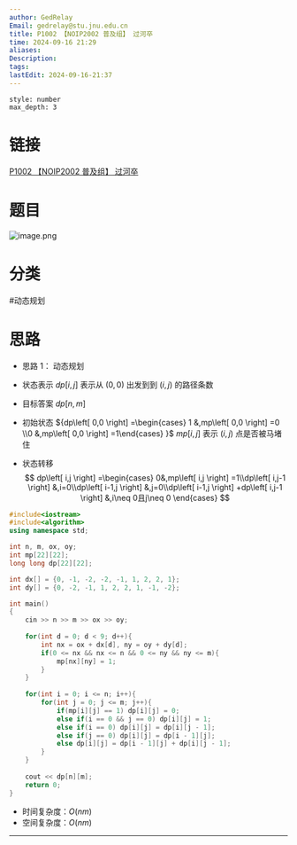 ```yaml
---
author: GedRelay
Email: gedrelay@stu.jnu.edu.cn
title: P1002 【NOIP2002 普及组】 过河卒
time: 2024-09-16 21:29
aliases: 
Description: 
tags: 
lastEdit: 2024-09-16-21:37
---
```


```toc
style: number
max_depth: 3
```

# 链接
[P1002 【NOIP2002 普及组】 过河卒](https://www.luogu.com.cn/problem/P1002) 

# 题目
![image.png](https://ged-pic-bed.oss-cn-guangzhou.aliyuncs.com/img/202409162129980.png)


# 分类
#动态规划 

# 思路
- 思路 1：
动态规划

- 状态表示
${dp\left[ i,j \right]  }$ 表示从 ${\left( 0,0 \right)  }$ 出发到到 ${\left( i,j \right)  }$ 的路径条数

- 目标答案
${dp\left[ n,m \right]  }$ 

- 初始状态
${dp\left[ 0,0 \right] =\begin{cases} 1 &,mp\left[ 0,0 \right] =0 \\0 &,mp\left[ 0,0 \right] =1\end{cases}  }$ 
${mp\left[ i,j \right]  }$ 表示 ${\left( i,j \right)  }$ 点是否被马堵住

- 状态转移
$$
dp\left[ i,j \right] =\begin{cases} 0&,mp\left[ i,j \right] =1\\dp\left[ i,j-1 \right] &,i=0\\dp\left[ i-1,j \right] &,j=0\\dp\left[ i-1,j \right] +dp\left[ i,j-1 \right] &,i\neq 0且j\neq 0 \end{cases} 
$$



```cpp
#include<iostream>
#include<algorithm>
using namespace std;

int n, m, ox, oy;
int mp[22][22];
long long dp[22][22];

int dx[] = {0, -1, -2, -2, -1, 1, 2, 2, 1};
int dy[] = {0, -2, -1, 1, 2, 2, 1, -1, -2};

int main()
{
	cin >> n >> m >> ox >> oy;
	
	for(int d = 0; d < 9; d++){
	    int nx = ox + dx[d], ny = oy + dy[d];
	    if(0 <= nx && nx <= n && 0 <= ny && ny <= m){
	        mp[nx][ny] = 1;
	    }
	}
	
	for(int i = 0; i <= n; i++){
	    for(int j = 0; j <= m; j++){
	        if(mp[i][j] == 1) dp[i][j] = 0;
	        else if(i == 0 && j == 0) dp[i][j] = 1;
	        else if(i == 0) dp[i][j] = dp[i][j - 1];
	        else if(j == 0) dp[i][j] = dp[i - 1][j];
	        else dp[i][j] = dp[i - 1][j] + dp[i][j - 1];
	    }
	}
	
	cout << dp[n][m];
	return 0;
}
```


- 时间复杂度：${O\left( nm \right)  }$ 
- 空间复杂度：${O\left( nm \right)  }$ 


---


